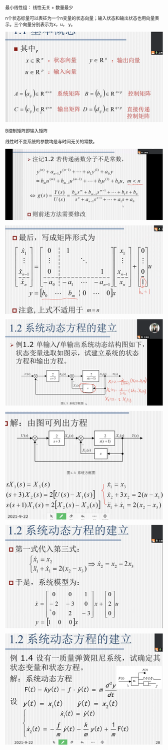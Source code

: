 最小线性组： 线性无关 + 数量最少

n个状态标量可以表征为一个n变量的状态向量；输入状态和输出状态也用向量表示。三个向量分别表示为x，u， y。

![image-20210922192718255](现代控制.assets/image-20210922192718255.png)

B控制矩阵即输入矩阵

线性时不变系统的参数均是与时间无关的常数。

![image-20210922201817234](现代控制.assets/image-20210922201817234.png)

![image-20210922201834392](现代控制.assets/image-20210922201834392.png)

![image-20210922202350918](现代控制.assets/image-20210922202350918.png)

![image-20210922202456679](现代控制.assets/image-20210922202456679.png)

![image-20210922202612439](现代控制.assets/image-20210922202612439.png)

![image-20210922203658086](现代控制.assets/image-20210922203658086.png)